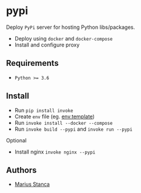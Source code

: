 # pypi

Deploy `PyPi` server for hosting Python libs/packages.

* Deploy using `docker` and `docker-compose`
* Install and configure proxy

## Requirements

* `Python >= 3.6`

## Install

* Run `pip install invoke`
* Create `env` file (eg. [env.template](env.template))
* Run `invoke install --docker --compose`
* Run `invoke build --pypi` and `invoke run --pypi`

Optional

* Install nginx `invoke nginx --pypi`

## Authors

* [Marius Stanca](mailto:me@marius.xyz)
